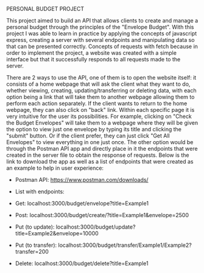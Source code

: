 PERSONAL BUDGET PROJECT

This project aimed to build an API that allows clients to create and manage a personal budget through the principles of the "Envelope Budget". With this project I was able to learn in practice by applying the concepts of 
javascript express, creating a server with several endpoints and manipulating data so that can be presented correctly. Concepts of requests with fetch because in order to implement the project, a website was created with
a simple interface but that it successfully responds to all requests made to the server.

There are 2 ways to use the API, one of them is to open the website itself: it consists of a home webpage that will ask the client what they want to do, whether viewing, creating, updating/transferring or deleting data, with each
option being a link that will take them to another webpage allowing them to perform each action separately. If the client wants to return to the home webpage, they can also click on "back" link. Within each specific page it is very intuitive for the
user its possibilities. For example, clicking on "Check the Budget Envelopes" will take them to a webpage where they will be given the option to view just one envelope by typing its title and clicking the "submit" button. Or if the client prefer,
they can just click "Get All Envelopes" to view everything in one just once.
The other option would be through the Postman API app and directly place in it the endpoints that were created in the server file to obtain the response of requests. 
Below is the link to download the app as well as a list of endpoints that were created as an example to help in user experience:

- Postman API: https://www.postman.com/downloads/
- List with endpoints:

- Get: localhost:3000/budget/envelope?title=Example1
- Post: localhost:3000/budget/create/?title=Example1&envelope=2500
- Put (to update): localhost:3000/budget/update?title=Example2&envelope=10000
- Put (to transfer): localhost:3000/budget/transfer/Example1/Example2?transfer=200
- Delete: localhost:3000/budget/delete?title=Example1
